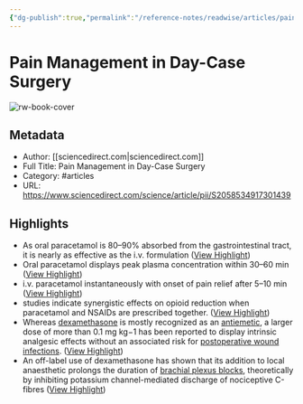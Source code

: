 ```yaml
---
{"dg-publish":true,"permalink":"/reference-notes/readwise/articles/pain-management-in-day-case-surgery/"}
---
```


# Pain Management in Day-Case Surgery

![rw-book-cover](https://ars.els-cdn.com/content/image/1-s2.0-S2058534917X70224-cov150h.gif)

## Metadata
- Author: [[sciencedirect.com\|sciencedirect.com]]
- Full Title: Pain Management in Day-Case Surgery
- Category: #articles
- URL: https://www.sciencedirect.com/science/article/pii/S2058534917301439

## Highlights
- As oral paracetamol is 80–90% absorbed from the gastrointestinal tract, it is nearly as effective as the i.v. formulation ([View Highlight](https://read.readwise.io/read/01gs5phhxdw5jcfybm2kdswkgw))
- Oral paracetamol displays peak plasma concentration within 30–60 min ([View Highlight](https://read.readwise.io/read/01gs5phvn8sm4j0yxjv96gtr04))
- i.v. paracetamol instantaneously with onset of pain relief after 5–10 min ([View Highlight](https://read.readwise.io/read/01gs5pj0hppvjfpewj5376v40r))
- studies indicate synergistic effects on opioid reduction when paracetamol and NSAIDs are prescribed together. ([View Highlight](https://read.readwise.io/read/01gs5pknr82b3bn6jb85ced7mv))
- Whereas [dexamethasone](https://www.sciencedirect.com/topics/medicine-and-dentistry/dexamethasone) is mostly recognized as an [antiemetic](https://www.sciencedirect.com/topics/medicine-and-dentistry/antiemetic), a larger dose of more than 0.1 mg kg−1 has been reported to display intrinsic analgesic effects without an associated risk for [postoperative wound infections](https://www.sciencedirect.com/topics/medicine-and-dentistry/surgical-infection). ([View Highlight](https://read.readwise.io/read/01gs5pr9zcvrk2w4q5qxnzdqk4))
- An off-label use of dexamethasone has shown that its addition to local anaesthetic prolongs the duration of [brachial plexus blocks](https://www.sciencedirect.com/topics/medicine-and-dentistry/brachial-plexus-block), theoretically by inhibiting potassium channel-mediated discharge of nociceptive C-fibres ([View Highlight](https://read.readwise.io/read/01gs5q9xncmx5b6hpexf596bk4))
